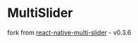 # MultiSlider

fork from [react-native-multi-slider](https://github.com/ptomasroos/react-native-multi-slider) - v0.3.6
